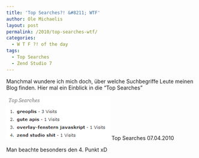 ```yaml
---
title: 'Top Searches?! &#8211; WTF'
author: Ole Michaelis
layout: post
permalink: /2010/top-searches-wtf/
categories:
  - W T F ?! of the day
tags:
  - Top Searches
  - Zend Studio 7
---
```


Manchmal wundere ich mich doch, über welche Suchbegriffe Leute meinen Blog finden. Hier mal ein Einblick in die “Top Searches”

[![Top Searches 07.04.2010][1]][1]
Top Searches 07.04.2010

Man beachte besonders den 4. Punkt xD

 [1]: /assets/uploads/2010/04/zend.png

